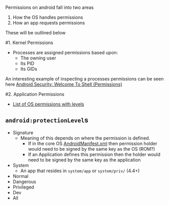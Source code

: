 Permissions on android fall into two areas

1. How the OS handles permissions
2. How an app requests permissions

These will be outlined below

#1. Kernel Permissions

- Processes are assigned permissions based upon:
  - The owning user
  - Its PID
  - Its GIDs
  
An interesting example of inspecting a processes permissions can be seen here [Android Security: Welcome To Shell (Permissions)](http://doridori.github.io/Android-Security-welcome-to-shell/)

#2. Application Permissions

- [List of OS permissions with levels](https://github.com/android/platform_frameworks_base/blob/master/core/res/AndroidManifest.xml) 

## `android:protectionLevel`s

- Signature
  - Meaning of this depends on where the permission is defined. 
    - If in the core OS [AndroidManifest.xml](https://github.com/android/platform_frameworks_base/blob/master/core/res/AndroidManifest.xml) then permission holder would need to be signed by the same key as the OS (ROM?) 
    - If an Application defines this permission then the holder would need to be signed by the same key as the application
- System
  - An app that resides in `system/app` or `system/priv/` (4.4+)  
- Normal
- Dangerous
- Privileged
- Dev
- All
